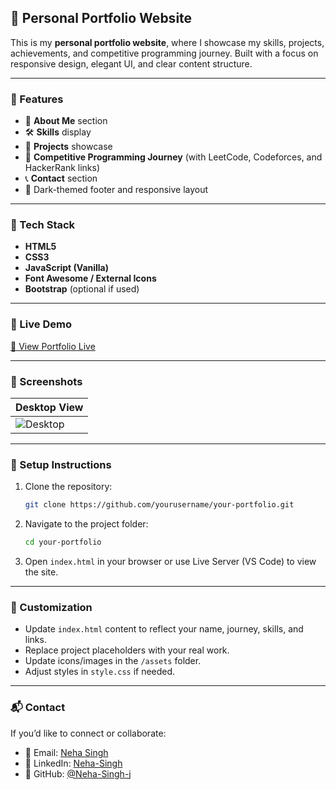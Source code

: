
## 💼 Personal Portfolio Website

This is my **personal portfolio website**, where I showcase my skills, projects, achievements, and competitive programming journey. Built with a focus on responsive design, elegant UI, and clear content structure.

---

### 📌 Features

* 🎯 **About Me** section
* 🛠️ **Skills** display
* 📂 **Projects** showcase
* 🧠 **Competitive Programming Journey** (with LeetCode, Codeforces, and HackerRank links)
* 📞 **Contact** section
* 🌙 Dark-themed footer and responsive layout

---

### 🧰 Tech Stack

* **HTML5**
* **CSS3**
* **JavaScript (Vanilla)**
* **Font Awesome / External Icons**
* **Bootstrap** (optional if used)

---

### 🔗 Live Demo

[🔗 View Portfolio Live](#)

---

### 📸 Screenshots

| Desktop View                              | 
| ----------------------------------------- | 
| ![Desktop](assets/desktop-screenshot.png) | 

---

### 🚀 Setup Instructions

1. Clone the repository:


   ```bash
   git clone https://github.com/yourusername/your-portfolio.git
   ```
2. Navigate to the project folder:

   ```bash
   cd your-portfolio
   ```
3. Open `index.html` in your browser or use Live Server (VS Code) to view the site.

---

### 🧩 Customization

* Update `index.html` content to reflect your name, journey, skills, and links.
* Replace project placeholders with your real work.
* Update icons/images in the `/assets` folder.
* Adjust styles in `style.css` if needed.

---

### 📬 Contact

If you’d like to connect or collaborate:

* 📧 Email: [Neha Singh](mailto:neha.singh.888.j@gmail.com)
* 💼 LinkedIn: [Neha-Singh](https://www.linkedin.com/in/neha-singh-4952992a7)
* 🐙 GitHub: [@Neha-Singh-j](https://github.com/Neha-Singh-j)


